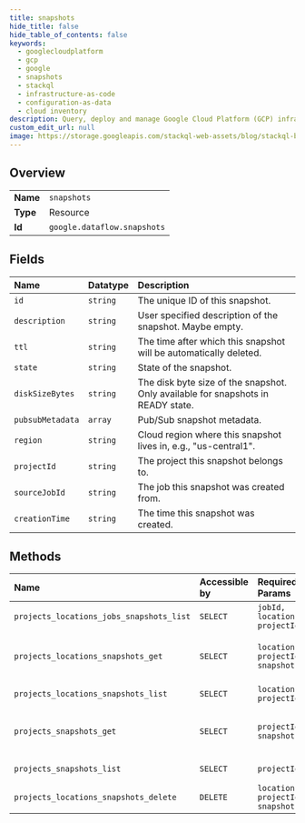 ```yaml
---
title: snapshots
hide_title: false
hide_table_of_contents: false
keywords:
  - googlecloudplatform
  - gcp
  - google
  - snapshots
  - stackql
  - infrastructure-as-code
  - configuration-as-data
  - cloud inventory
description: Query, deploy and manage Google Cloud Platform (GCP) infrastructure and resources using SQL
custom_edit_url: null
image: https://storage.googleapis.com/stackql-web-assets/blog/stackql-blog-post-featured-image.png
---
```

  
    

## Overview
<table><tbody>
<tr><td><b>Name</b></td><td><code>snapshots</code></td></tr>
<tr><td><b>Type</b></td><td>Resource</td></tr>
<tr><td><b>Id</b></td><td><code>google.dataflow.snapshots</code></td></tr>
</tbody></table>

## Fields
| Name | Datatype | Description |
|:-----|:---------|:------------|
| `id` | `string` | The unique ID of this snapshot. |
| `description` | `string` | User specified description of the snapshot. Maybe empty. |
| `ttl` | `string` | The time after which this snapshot will be automatically deleted. |
| `state` | `string` | State of the snapshot. |
| `diskSizeBytes` | `string` | The disk byte size of the snapshot. Only available for snapshots in READY state. |
| `pubsubMetadata` | `array` | Pub/Sub snapshot metadata. |
| `region` | `string` | Cloud region where this snapshot lives in, e.g., "us-central1". |
| `projectId` | `string` | The project this snapshot belongs to. |
| `sourceJobId` | `string` | The job this snapshot was created from. |
| `creationTime` | `string` | The time this snapshot was created. |
## Methods
| Name | Accessible by | Required Params | Description |
|:-----|:--------------|:----------------|:------------|
| `projects_locations_jobs_snapshots_list` | `SELECT` | `jobId, location, projectId` | Lists snapshots. |
| `projects_locations_snapshots_get` | `SELECT` | `location, projectId, snapshotId` | Gets information about a snapshot. |
| `projects_locations_snapshots_list` | `SELECT` | `location, projectId` | Lists snapshots. |
| `projects_snapshots_get` | `SELECT` | `projectId, snapshotId` | Gets information about a snapshot. |
| `projects_snapshots_list` | `SELECT` | `projectId` | Lists snapshots. |
| `projects_locations_snapshots_delete` | `DELETE` | `location, projectId, snapshotId` | Deletes a snapshot. |
